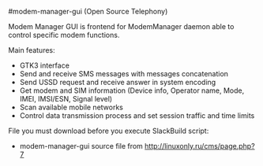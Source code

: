#modem-manager-gui (Open Source Telephony)

Modem Manager GUI is frontend for ModemManager daemon able to control specific modem functions.

Main features:
- GTK3 interface
- Send and receive SMS messages with messages concatenation
- Send USSD request and receive answer in system encoding
- Get modem and SIM information (Device info, Operator name, Mode, IMEI, IMSI/ESN, Signal level)
- Scan available mobile networks
- Control data transmission process and set session traffic and time limits

File you must download before you execute SlackBuild script:
- modem-manager-gui source file from http://linuxonly.ru/cms/page.php?7
